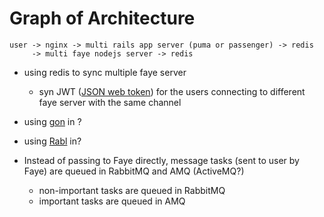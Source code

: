 # Graph of Architecture
```
user -> nginx -> multi rails app server (puma or passenger) -> redis
     -> multi faye nodejs server -> redis
```

- using redis to sync multiple faye server
  - syn JWT ([JSON web token](http://jwt.io/)) for the users connecting to different faye server with the same channel

- using [gon](https://github.com/gazay/gon) in ?

- using [Rabl](https://github.com/nesquena/rabl) in?

- Instead of passing to Faye directly, message tasks (sent to user by Faye) are queued in RabbitMQ and AMQ (ActiveMQ?)
  - non-important tasks are queued in RabbitMQ
  - important tasks are queued in AMQ

